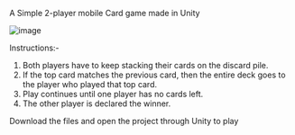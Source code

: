 A Simple 2-player mobile Card game made in Unity

![image](https://github.com/user-attachments/assets/2dee321a-184c-43a6-84e8-25c4ceae6005)


Instructions:-

1. Both players have to keep stacking their cards on the discard pile.
2. If the top card matches the previous card, then the entire deck goes to the player who played that top card.
3. Play continues until one player has no cards left. 
4. The other player is declared the winner.


Download the files and open the project through Unity to play
